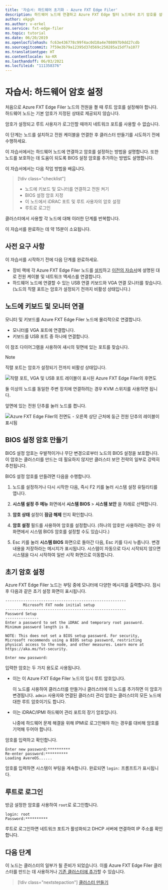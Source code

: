 ```yaml
---
title: '자습서: 하드웨어 초기화 - Azure FXT Edge Filer'
description: 하드웨어 노드에 연결하고 Azure FXT Edge 필터 노드에서 초기 암호를 설정하는 방법을 알아봅니다.
author: ekpgh
ms.author: v-erkel
ms.service: fxt-edge-filer
ms.topic: tutorial
ms.date: 06/20/2019
ms.openlocfilehash: fc63e436778c99f4ac0d10a4e708097b9dd27cdb
ms.sourcegitcommit: 7f59e3b79a12395d37d569c250285a15df7a1077
ms.translationtype: HT
ms.contentlocale: ko-KR
ms.lasthandoff: 06/03/2021
ms.locfileid: "111358376"
---
```

# <a name="tutorial-set-hardware-passwords"></a>자습서: 하드웨어 암호 설정

처음으로 Azure FXT Edge Filer 노드의 전원을 켤 때 루트 암호를 설정해야 합니다. 하드웨어 노드는 기본 암호가 지정된 상태로 제공되지 않습니다.

암호가 설정되고 루트 사용자가 로그인할 때까지 네트워크 포트를 사용할 수 없습니다.

이 단계는 노드를 설치하고 전원 케이블을 연결한 후 클러스터 만들기를 시도하기 전에 수행하세요.

이 자습서에서는 하드웨어 노드에 연결하고 암호를 설정하는 방법을 설명합니다. 또한 노드를 보호하는 데 도움이 되도록 BIOS 설정 암호를 추가하는 방법도 설명합니다.

이 자습서에서는 다음 작업 방법을 배웁니다.

> [!div class="checklist"]
>
> * 노드에 키보드 및 모니터를 연결하고 전원 켜기
> * BIOS 설정 암호 지정
> * 이 노드에서 iDRAC 포트 및 루트 사용자의 암호 설정
> * 루트로 로그인

클러스터에서 사용할 각 노드에 대해 이러한 단계를 반복합니다.

이 자습서를 완료하는 데 약 15분이 소요됩니다.

## <a name="prerequisites"></a>사전 요구 사항

이 자습서를 시작하기 전에 다음 단계를 완료하세요.

* 장비 랙에 각 Azure FXT Edge Filer 노드를 [설치](fxt-install.md)하고 [이전의 자습서](fxt-network-power.md)에 설명된 대로 전원 케이블 및 네트워크 액세스를 연결합니다.
* 하드웨어 노드에 연결할 수 있는 USB 연결 키보드와 VGA 연결 모니터를 찾습니다. (노드의 직렬 포트는 암호가 설정되기 전까지 비활성 상태입니다.)

## <a name="connect-a-keyboard-and-monitor-to-the-node"></a>노드에 키보드 및 모니터 연결

모니터 및 키보드를 Azure FXT Edge Filer 노드에 물리적으로 연결합니다.

* 모니터를 VGA 포트에 연결합니다.
* 키보드를 USB 포트 중 하나에 연결합니다.

이 참조 다이어그램을 사용하여 섀시의 뒷면에 있는 포트를 찾습니다.

> [!NOTE]
> 직렬 포트는 암호가 설정되기 전까지 비활성 상태입니다.

![직렬 포트, VGA 및 USB 포트 레이블이 표시된 Azure FXT Edge Filer의 후면도](media/fxt-back-serial-vga-usb.png)

둘 이상의 노드를 동일한 주변 장치에 연결하려는 경우 KVM 스위치를 사용하면 됩니다.

앞면에 있는 전원 단추를 눌러 노드를 켭니다.

![Azure FXT Edge Filer의 전면도 - 오른쪽 상단 근처에 둥근 전원 단추의 레이블이 표시됨](media/fxt-front-annotated.png)

## <a name="create-a-bios-setup-password"></a>BIOS 설정 암호 만들기

BIOS 설정 암호는 우발적이거나 무단 변경으로부터 노드의 BIOS 설정을 보호합니다. 이 암호는 클러스터를 만드는 데 필요하지 않지만 클러스터 보안 전략의 일부로 강력히 추천됩니다.

BIOS 설정 암호를 만들려면 다음을 수행합니다.

1. 노드를 설정하거나 다시 시작한 다음, 즉시 F2 키를 눌러 시스템 설정 유틸리티를 엽니다.

1. **시스템 설정 주 메뉴** 화면에서 **시스템 BIOS** > **시스템 보안** 을 차례로 선택합니다.

1. **암호 상태** 설정이 **잠금 해제** 인지 확인합니다.

1. **암호 설정** 필드를 사용하여 암호를 설정합니다. (하나의 암호만 사용하려는 경우 이 화면에서 시스템 BIOS 암호를 설정할 수도 있습니다.)

1. Esc 키를 눌러 **시스템 BIOS** 화면으로 돌아간 다음, Esc 키를 다시 누릅니다. 변경 내용을 저장하라는 메시지가 표시됩니다. 시스템이 자동으로 다시 시작되지 않으면 시스템을 다시 시작하여 일반 시작 화면으로 이동합니다.<!-- how to exit this mode/do you need to reboot to get to the initial setup screen? -->

## <a name="set-initial-passwords"></a>초기 암호 설정

Azure FXT Edge Filer 노드는 부팅 중에 모니터에 다양한 메시지를 출력합니다. 잠시 후 다음과 같은 초기 설정 화면이 표시됩니다.

```
------------------------------------------------------
        Microsoft FXT node initial setup
------------------------------------------------------
Password Setup
---------------
Enter a password to set the iDRAC and temporary root password.
Minimum password length is 8.

NOTE: This does not set a BIOS setup password. For security,
Microsoft recommends using a BIOS setup password, restricting
physical access to the node, and other measures. Learn more at
https://aka.ms/fxt-security.

Enter new password:

```

입력한 암호는 두 가지 용도로 사용됩니다.

* 이는 이 Azure FXT Edge Filer 노드의 임시 루트 암호입니다.

  이 노드를 사용하여 클러스터를 만들거나 클러스터에 이 노드를 추가하면 이 암호가 변경됩니다. ``admin`` 사용자와 연결된 클러스터 관리 암호는 클러스터의 모든 노드에 대한 루트 암호이기도 합니다.

* 이는 iDRAC/IPMI 하드웨어 관리 포트의 장기 암호입니다.

  나중에 하드웨어 문제 해결을 위해 IPMI로 로그인해야 하는 경우를 대비해 암호를 기억해 두어야 합니다.

암호를 입력하고 확인합니다.

```
Enter new password:**********
Re-enter password:**********
Loading AvereOS......
```

암호를 입력하면 시스템이 부팅을 계속합니다. 완료되면 ``login:`` 프롬프트가 표시됩니다.

## <a name="sign-in-as-root"></a>루트로 로그인

방금 설정한 암호를 사용하여 ``root``로 로그인합니다.

```
login: root
Password:**********
```

루트로 로그인하면 네트워크 포트가 활성화되고 DHCP 서버에 연결하여 IP 주소를 확인합니다.

## <a name="next-steps"></a>다음 단계

이 노드는 클러스터의 일부가 될 준비가 되었습니다. 이를 Azure FXT Edge Filer 클러스터를 만드는 데 사용하거나 [기존 클러스터에 추가](fxt-add-nodes.md)할 수 있습니다.

> [!div class="nextstepaction"]
> [클러스터 만들기](fxt-cluster-create.md)
